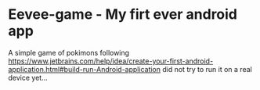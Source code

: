 # Eevee-game   - My firt ever android app
A simple game of pokimons following https://www.jetbrains.com/help/idea/create-your-first-android-application.html#build-run-Android-application
did not try to run it on a real device yet...  
